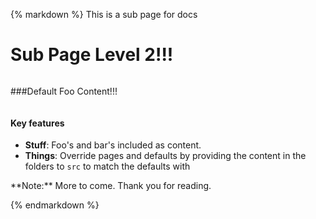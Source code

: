 {% markdown %}
This is a sub page for docs 

# Sub Page Level 2!!!
    
<div class="row halves"><div class="column">

###Default Foo Content!!!

</div><div class="column">

#### Key features

- **Stuff**: Foo's and bar's included as content.
- **Things**:  Override pages and defaults by providing the content in the folders to `src` to match the defaults with 


</div></div>
**Note:** More to come. Thank you for reading.

{% endmarkdown %}